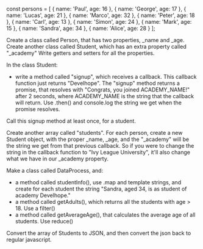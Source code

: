 const persons = [
  { name: 'Paul', age: 16 },
  { name: 'George', age: 17 },
  { name: 'Lucas', age: 21 },
  { name: 'Marco', age: 32 },
  { name: 'Peter', age: 18 },
  { name: 'Carl', age: 13 },
  { name: 'Simon', age: 24 },
  { name: 'Mark', age: 15 },
  { name: 'Sandra', age: 34 },
  { name: 'Alice', age: 28 }
];


Create a class called Person, that has two properties, _name and _age.
Create another class called Student, which has an extra property called "_academy"
Write getters and setters for all the properties.

In the class Student:
 - write a method called "signup", which receives a callback. This callback function just returns "Develhope". The "signup" method returns a promise, that resolves with "Congrats, you joined ACADEMY_NAME!" after 2 seconds, where ACADEMY_NAME is the string that the callback will return. Use .then() and console.log the string we get when the promise resolves.

Call this signup method at least once, for a student.

Create another array called "students". For each person, create a new Student object, with the proper _name, _age, and the "_academy" will be the string we get from that previous callback. So if you were to change the string in the callback function to "Ivy League University", it'll also change what we have in our _academy property.

Make a class called DataProcess, and:
 - a method called studentInfo(), use .map and template strings, and create for each student the string "Sandra, aged 34, is as student of academy Develhope."
 - a method called getAdults(), which returns all the students with age > 18. Use a filter()
 - a method called getAverageAge(), that calculates the average age of all students. Use reduce()


Convert the array of Students to JSON, and then convert the json back to regular javascript.


